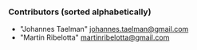 ### Contributors (sorted alphabetically)

 - "Johannes Taelman" <johannes.taelman@gmail.com>
 - "Martin Ribelotta" <martinribelotta@gmail.com>
